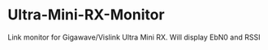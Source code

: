 # Ultra-Mini-RX-Monitor
Link monitor for Gigawave/Vislink Ultra Mini RX. Will display EbN0 and RSSI
